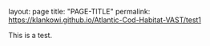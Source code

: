 layout: page
title: "PAGE-TITLE"
permalink: https://klankowi.github.io/Atlantic-Cod-Habitat-VAST/test1

This is a test.
